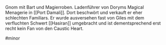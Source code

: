 Gnom mit Bart und Magierroben.
Ladenführer von Doryms Magical Menagerie in [[Port Damali]]. Dort beschwört und verkauft er eher schlechten Familiars. Er wurde ausversehen fast von Giles mit dem verfluchten Schwert [[Hasiran]] umgebracht und ist dementsprechend erst recht kein Fan von den Caustic Heart.

#minor 